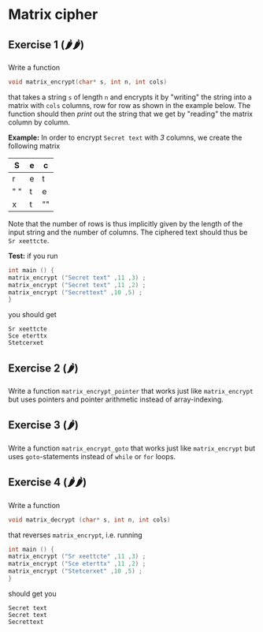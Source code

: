 # Matrix cipher

## Exercise 1 (🌶🌶)
Write a function
```c
void matrix_encrypt(char* s, int n, int cols)
```
that takes a string `s` of length `n` and encrypts it by
"writing" the string into a matrix with `cols` columns,
row for row as shown in the example below. The function
should then *print* out the string that we get by "reading" the matrix column by column.


**Example:** In order to encrypt `Secret text` with *3* columns,
we create the following matrix

S | e | c
---|---|---
r | e | t
" " | t | e
x | t | ""

Note that the number of rows is thus implicitly given by the length of the
input string and the number of columns.
The ciphered text should thus be `Sr xeettcte`.


**Test:** if you run
```c
int main () {
matrix_encrypt ("Secret text" ,11 ,3) ;
matrix_encrypt ("Secret text" ,11 ,2) ;
matrix_encrypt ("Secrettext" ,10 ,5) ;
}
```
you should get
```
Sr xeettcte
Sce eterttx
Stetcerxet
```

## Exercise 2 (🌶)
Write a function `matrix_encrypt_pointer` that works just like `matrix_encrypt`
but uses pointers and pointer arithmetic instead of array-indexing.

## Exercise 3 (🌶)
Write a function `matrix_encrypt_goto` that works just like `matrix_encrypt`
but uses `goto`-statements instead of `while` or `for` loops.


## Exercise 4 (🌶🌶)
Write a function
```c
void matrix_decrypt (char* s, int n, int cols)
```
that reverses `matrix_encrypt`, i.e. running
```c
int main () {
matrix_encrypt ("Sr xeettcte" ,11 ,3) ;
matrix_encrypt ("Sce eterttx" ,11 ,2) ;
matrix_encrypt ("Stetcerxet" ,10 ,5) ;
}
```
should get you
```
Secret text
Secret text
Secrettext
```
